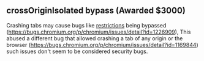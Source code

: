 ## crossOriginIsolated bypass (Awarded $3000)
Crashing tabs may cause bugs like [restrictions](https://web.dev/why-coop-coep/) being bypassed (https://bugs.chromium.org/p/chromium/issues/detail?id=1226909),
This abused a different bug that allowed crashing a tab of any origin or the browser (https://bugs.chromium.org/p/chromium/issues/detail?id=1169844) such issues don't seem to be considered security bugs.
